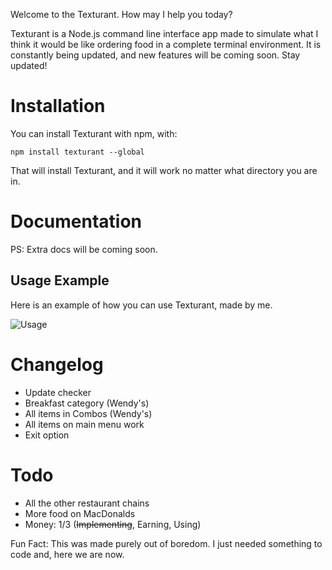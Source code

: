 Welcome to the Texturant. How may I help you today?

Texturant is a Node.js command line interface app made to simulate what I think it would be like ordering food in a complete terminal environment.
It is constantly being updated, and new features will be coming soon. Stay updated!

# Installation
You can install Texturant with npm, with:

`npm install texturant --global`

That will install Texturant, and it will work no matter what directory you are in.


# Documentation
PS: Extra docs will be coming soon.


## Usage Example
Here is an example of how you can use Texturant, made by me.

![Usage](https://skullbite.is-for.me/i/6mtmta57.gif)


# Changelog
+ Update checker
+ Breakfast category (Wendy's)
+ All items in Combos (Wendy's)
+ All items on main menu work
+ Exit option


# Todo
+ All the other restaurant chains
+ More food on MacDonalds
+ Money: 1/3 (~~Implementing~~, Earning, Using)


Fun Fact: This was made purely out of boredom. I just needed something to code and, here we are now.
